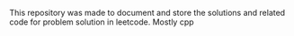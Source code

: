 This repository was made to document and store the solutions and related code for problem solution in leetcode. Mostly cpp